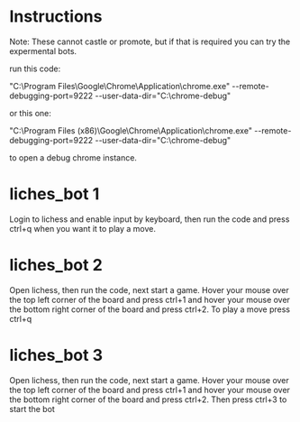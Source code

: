 # Instructions

Note: These cannot castle or promote, but if that is required you can try the expermental bots.

run this code:

  "C:\Program Files\Google\Chrome\Application\chrome.exe" --remote-debugging-port=9222 --user-data-dir="C:\chrome-debug"
  
or this one:

  "C:\Program Files (x86)\Google\Chrome\Application\chrome.exe" --remote-debugging-port=9222 --user-data-dir="C:\chrome-debug"
  

to open a debug chrome instance.

# liches_bot 1

Login to lichess and enable input by keyboard, then run the code and press ctrl+q when you want it to play a move.

# liches_bot 2

Open lichess, then run the code, next start a game.
Hover your mouse over the top left corner of the board and press ctrl+1 and hover your mouse over the bottom right corner of the board and press ctrl+2.
To play a move press ctrl+q

# liches_bot 3

Open lichess, then run the code, next start a game.
Hover your mouse over the top left corner of the board and press ctrl+1 and hover your mouse over the bottom right corner of the board and press ctrl+2.
Then press ctrl+3 to start the bot
